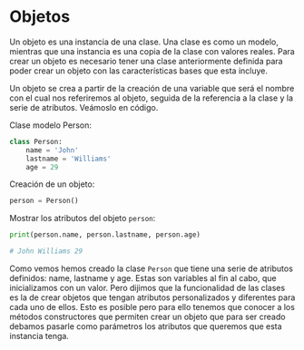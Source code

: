# Objetos

Un objeto  es una instancia de una clase. Una clase es como un modelo, mientras que una instancia es una copia de la clase con valores reales. Para crear un objeto es necesario tener una clase anteriormente definida para poder crear un objeto con las características bases que esta incluye. 

Un objeto se crea a partir de la creación de una variable que será el nombre con el cual nos referiremos al objeto, seguida de la referencia a la clase y la serie de atributos. Veámoslo en código.

Clase modelo Person:
```python
class Person:
    name = 'John'
    lastname = 'Williams'
    age = 29
```

Creación de un objeto:
```python
person = Person()
```

Mostrar los atributos del objeto `person`:
```python
print(person.name, person.lastname, person.age)

# John Williams 29
```
Como vemos hemos creado la clase `Person` que tiene una serie de atributos definidos: name, lastname y age. Estas son variables al fin al cabo, que inicializamos con un valor. Pero dijimos que la funcionalidad de las clases es la de crear objetos que tengan atributos personalizados y diferentes para cada uno de ellos. Esto es posible pero para ello tenemos que conocer a los métodos constructores que permiten crear un objeto que para ser creado debamos pasarle como parámetros los atributos que queremos que esta instancia tenga.
